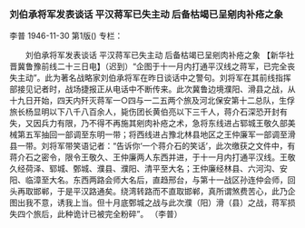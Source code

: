### 刘伯承将军发表谈话  平汉蒋军已失主动  后备枯竭已呈剜肉补疮之象
李普
1946-11-30
第1版()
专栏：

　　刘伯承将军发表谈话
    平汉蒋军已失主动
    后备枯竭已呈剜肉补疮之象
    【新华社晋冀鲁豫前线二十三日电】（迟到）“企图于十一月内打通平汉线之蒋军，已完全丧失主动”。此为著名战略家刘伯承将军在昨日谈话中之警句。刘将军在其前线指挥部接见记者时，战场捷报正从电话中不断传来。此次冀鲁边境濮阳、滑县之战，从十九日开始，四天内歼灭蒋军一○四与一二五两个旅及河北保安第十二总队，生俘旅长杨显明以下八千八百余人，毙伤团长黄伯亮以下三千人，蒋介石深恐开封有失，又因兵力有限，乃不得不再施其剜肉补疮之术，急将东线进占郓城王敬久部美械第五军抽回一部调至东明一带；将西线进占豫北林县地区之王仲廉军一部调至滑县一带。刘将军带笑语记者：“告诉你‘一个蒋介石的笑话’，此次缴获之文件中，有蒋介石之密令，限令王敬久、王仲廉两人东西并进，于十一月内打通平汉线。王敬久经荷泽、郓城、鄄城、濮县、濮阳、清平至大名；王仲廉经林县、六河沟、安阳、临漳至大名。东西两路会师大名后，直趋邢台，与第十一战区孙连仲会师，回头再取邯郸，于是平汉路通矣。绕湾转路而不直取邯郸，真所谓煞费苦心，此乃企图出我不意，诱我上当。但十月底鄄城之战与此次濮（阳）滑（县）之战，蒋军损失四个旅后，此种诡计已被完全粉碎”。
    （李普）
